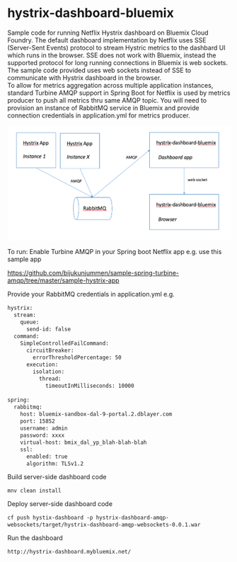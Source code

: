 # hystrix-dashboard-bluemix


Sample code for running Netflix Hystrix dashboard on Bluemix Cloud Foundry.
The default dashboard implementation by Netflix uses SSE (Server-Sent Events) protocol to stream Hystric metrics to the dashbard UI which runs in the browser.  SSE does not work with Bluemix, instead the supported protocol for long running connections in Bluemix is web sockets. The sample code provided uses web sockets instead of SSE to communicate with Hystrix dashboard in the browser.  
To allow for metrics aggregation across multiple application instances, standard Turbine AMQP support in Spring Boot for Netflix is used by metrics producer to push all metrics thru same AMQP topic.  You will need to provision an instance of RabbitMQ service in Bluemix and provide connection credentials in application.yml for metrics producer.

![overview](images/overview.png)



To run:
Enable Turbine AMQP in your Spring boot Netflix app e.g. use this sample app


https://github.com/bijukunjummen/sample-spring-turbine-amqp/tree/master/sample-hystrix-app 



Provide your RabbitMQ credentials in application.yml e.g.  


```
hystrix:
  stream:
    queue:
      send-id: false
  command:
    SimpleControlledFailCommand:
      circuitBreaker:
        errorThresholdPercentage: 50
      execution:
        isolation:
          thread:
            timeoutInMilliseconds: 10000

spring:
  rabbitmq:
    host: bluemix-sandbox-dal-9-portal.2.dblayer.com
    port: 15852
    username: admin
    password: xxxx
    virtual-host: bmix_dal_yp_blah-blah-blah
    ssl:
      enabled: true
      algorithm: TLSv1.2
```
Build server-side dashboard code


```
mnv clean install
```
Deploy server-side dashboard code


```
cf push hystix-dashboard -p hystrix-dashboard-amqp-websockets/target/hystrix-dashboard-amqp-websockets-0.0.1.war
```



Run the dashboard


```
http://hystrix-dashboard.mybluemix.net/
```

 



